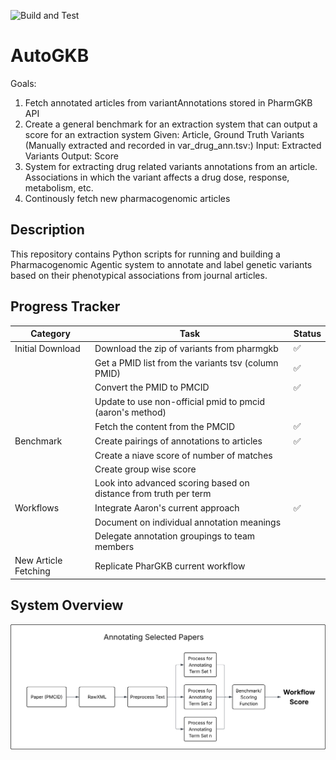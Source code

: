 <!-- SPDX-FileCopyrightText: 2025 Stanford University and the project authors (see CONTRIBUTORS.md) -->
<!-- SPDX-License-Identifier: Apache-2.0 -->

![Build and Test](https://github.com/DaneshjouLab/AutoGKB/actions/workflows/build-and-test.yml/badge.svg)


# AutoGKB

Goals:
1. Fetch annotated articles from variantAnnotations stored in PharmGKB API
2. Create a general benchmark for an extraction system that can output a score for an extraction system
Given: Article, Ground Truth Variants (Manually extracted and recorded in var_drug_ann.tsv:)
Input: Extracted Variants
Output: Score 
3. System for extracting drug related variants annotations from an article. Associations in which the variant affects a drug dose, response, metabolism, etc.
4. Continously fetch new pharmacogenomic articles

## Description

This repository contains Python scripts for running and building a Pharmacogenomic Agentic system to annotate and label genetic variants based on their phenotypical associations from journal articles. 


## Progress Tracker
| Category | Task | Status |
| --- | --- | --- |
| Initial Download | Download the zip of variants from pharmgkb | ✅  |
|                  | Get a PMID list from the variants tsv (column PMID) | ✅ |
|                  | Convert the PMID to PMCID | ✅ |
|                  | Update to use non-official pmid to pmcid (aaron's method) | |
|                  | Fetch the content from the PMCID | ✅ |
| Benchmark        | Create pairings of annotations to articles | ✅ |
|                  | Create a niave score of number of matches | |
|                  | Create group wise score | |
|                  | Look into advanced scoring based on distance from truth per term | |
| Workflows        | Integrate Aaron's current approach | ✅ |
|                  | Document on individual annotation meanings | |
|                  | Delegate annotation groupings to team members | |
| New Article Fetching | Replicate PharGKB current workflow | |

## System Overview
![Annotations Diagram](assets/annotations_diagram.svg)

